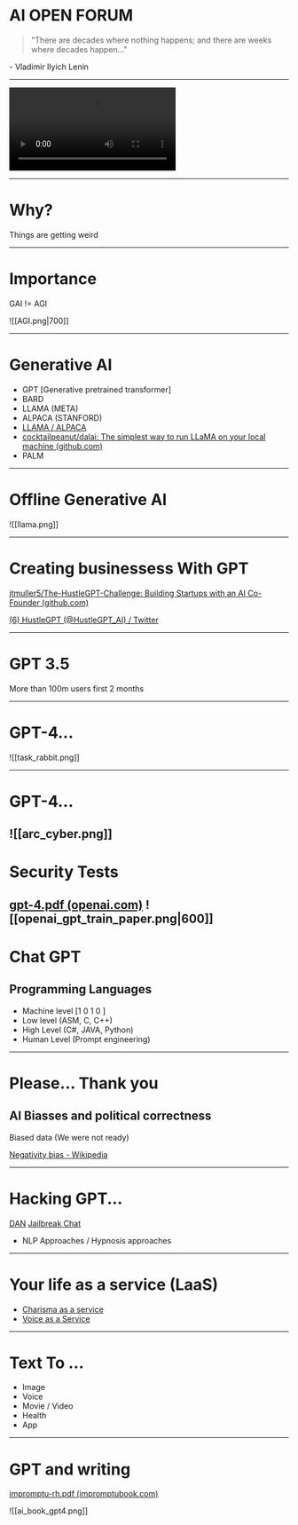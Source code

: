 # AI OPEN FORUM

> "There are decades where nothing happens; and there are weeks where decades happen..."

\- Vladimir Ilyich Lenin

---
<video data-autoplay controls><source src="uncanny.mp4" type="video/mp4"></video>

---

# Why?

Things are getting weird

---

# Importance

GAI != AGI

![[AGI.png|700]]

---
# Generative AI

* GPT [Generative pretrained transformer]
* BARD
* LLAMA (META)
* ALPACA (STANFORD)
* [LLAMA / ALPACA](https://github.com/cocktailpeanut/dalai)
* [cocktailpeanut/dalai: The simplest way to run LLaMA on your local machine (github.com)](https://github.com/cocktailpeanut/dalai)
* PALM
---
 #  Offline Generative AI
![[llama.png]]

---

# Creating businessess With GPT

[jtmuller5/The-HustleGPT-Challenge: Building Startups with an AI Co-Founder (github.com)](https://github.com/jtmuller5/The-HustleGPT-Challenge)

[(6) HustleGPT (@HustleGPT_AI) / Twitter](https://twitter.com/HustleGPT_AI)

---

# GPT 3.5

More than 100m users first 2 months

---

# GPT-4...

![[task_rabbit.png]]

---
# GPT-4...

![[arc_cyber.png]]
---
# Security Tests 
[gpt-4.pdf (openai.com)](https://cdn.openai.com/papers/gpt-4.pdf)
![[openai_gpt_train_paper.png|600]]
---

# Chat GPT

## Programming Languages
* Machine level  [1 0 1 0 ] 
*  Low level (ASM, C, C++)
*  High Level  (C#, JAVA, Python)
*  Human Level (Prompt engineering)

---
# Please... Thank you

## AI Biasses and political correctness

Biased data (We were not ready)


[Negativity bias - Wikipedia](https://en.wikipedia.org/wiki/Negativity_bias)

---

# Hacking GPT...

[DAN](https://github.com/0xk1h0/ChatGPT_DAN)
[Jailbreak Chat](https://www.jailbreakchat.com/)

* NLP Approaches / Hypnosis approaches

---


# Your life as a service  (LaaS)
* [Charisma as a service](https://twitter.com/bryanhpchiang/status/1639830383616487426?s=20)
* [Voice as a Service](https://www.unite.ai/10-best-ai-voice-generators/)

---
# Text To ...
* Image
* Voice
* Movie / Video
* Health
* App

---

# GPT and writing 
[impromptu-rh.pdf (impromptubook.com)](https://www.impromptubook.com/wp-content/uploads/2023/03/impromptu-rh.pdf)

<div style=height:60%>
![[ai_book_gpt4.png]]
</div>

---

# Problems
* Short term  -> Mid term -> Long term unemployment ->  Multiplied inequality
* [Contrarianism / Luddism  / Pessimism / Negativity Bias](https://lifearchitect.ai/contrarianism/)
* Synthetic data (Over 60% to be generated by AI in 2024 or before....)
* [Running out of data](https://arxiv.org/pdf/2211.04325v1.pdf)

---
# Problems

  ![[paper_data.png]]



---

# Sparks of AGI

([Link to paper](https://arxiv.org/pdf/2303.12712.pdf))

![[openai_agi_paper_1.png|600]]

---
# Sparks of AGI

![[openai_agi_paper_2.png|600]]

---
# AI and emotions?

![[gpt_emotion.png|500]]
---

# AI and creativity?

![[gpt_color.png|600]]

---
# From GPT Prompt to Midjourney
![[midjourney_color.png]]
---

# Final Insights

<iframe width="560" height="315" src="https://www.youtube.com/embed/DABQAMfoOJ8" title="YouTube video player" frameborder="0" allow="accelerometer; autoplay; clipboard-write; encrypted-media; gyroscope; picture-in-picture; web-share" allowfullscreen></iframe>

---
# Final Insights

<iframe width="560" height="315" src="https://www.youtube.com/embed/aQ_8n4Dl9vc" title="YouTube video player" frameborder="0" allow="accelerometer; autoplay; clipboard-write; encrypted-media; gyroscope; picture-in-picture; web-share" allowfullscreen></iframe>

---

# Let's talk :)
![[ai.png]]
---

# Apendix

* [Large Language Models: Complete Guide in 2023 (aimultiple.com)](https://research.aimultiple.com/large-language-models/)
* [cocktailpeanut/dalai: The simplest way to run LLaMA on your local machine (github.com)](https://github.com/cocktailpeanut/dalai)
*[The ChatGPT Prompt Book - LifeArchitect.ai](https://docs.google.com/presentation/d/17b_ocq-GL5lhV_bYSShzUgxL02mtWDoiw9xEroJ5m3Q/edit#slide=id.g1b87a629f77_0_11)
* [Journey to GPT-4 – Dr Alan D. Thompson – Life Architect](https://lifearchitect.ai/gpt-4/)